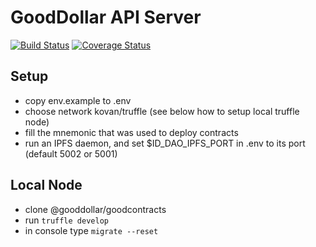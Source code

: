 
# GoodDollar API Server
[![Build Status](https://travis-ci.com/GoodDollar/GoodServer.svg?branch=master)](https://travis-ci.com/GoodDollar/GoodServer)
[![Coverage Status](https://coveralls.io/repos/github/GoodDollar/GoodServer/badge.svg?branch=master)](https://coveralls.io/github/GoodDollar/GoodServer?branch=master)


Setup
--
- copy env.example to .env
- choose network kovan/truffle (see below how to setup local truffle node)
- fill the mnemonic that was used to deploy contracts
- run an IPFS daemon, and set $ID_DAO_IPFS_PORT in .env to its port (default 5002 or 5001)

Local Node
--
- clone @gooddollar/goodcontracts
- run `truffle develop`
- in console type `migrate --reset`
